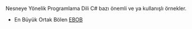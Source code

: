 Nesneye Yönelik Programlama Dili C# bazı önemli ve ya kullanışlı örnekler.

* En Büyük Ortak Bölen [EBOB](https://github.com/PAU-Projects/OOPL/blob/master/Orneler/ebob.cs)